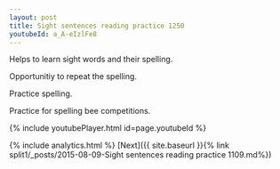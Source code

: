 ```yaml
---
layout: post
title: Sight sentences reading practice 1250
youtubeId: a_A-eIzlFe8
---
```

 
 
Helps to learn sight words and their spelling.

Opportunitiy to repeat the spelling. 

Practice spelling. 
 
Practice for spelling bee competitions. 
 
{% include youtubePlayer.html id=page.youtubeId %}
 
 
{% include analytics.html %} 
[Next]({{ site.baseurl }}{% link  split1/_posts/2015-08-09-Sight sentences reading practice 1109.md%})
 
